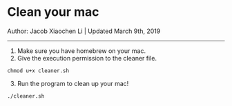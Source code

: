 # Clean your mac
Author: Jacob Xiaochen Li | Updated March 9th, 2019
********************************

1. Make sure you have homebrew on your mac.
2. Give the execution permission to the cleaner file.
```
chmod u+x cleaner.sh
```
3. Run the program to clean up your mac!
```
./cleaner.sh
```
